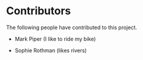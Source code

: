 # Contributors

The following people have contributed to this project.

* Mark Piper (I like to ride my bike)

* Sophie Rothman (likes rivers)
